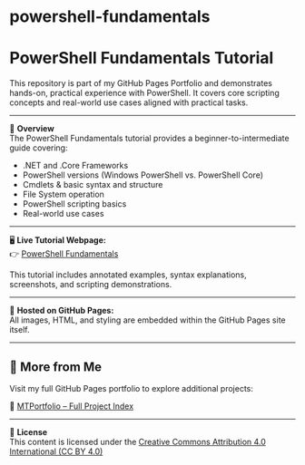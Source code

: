 # powershell-fundamentals

# PowerShell Fundamentals Tutorial

This repository is part of my GitHub Pages Portfolio and demonstrates hands-on, practical experience with PowerShell. It covers core scripting concepts and real-world use cases aligned with practical tasks. 

---

📘 **Overview**  
The PowerShell Fundamentals tutorial provides a beginner-to-intermediate guide covering:
- .NET and .Core Frameworks
- PowerShell versions (Windows PowerShell vs. PowerShell Core)
- Cmdlets & basic syntax and structure
- File System operation
- PowerShell scripting basics
- Real-world use cases

---

🖥️ **Live Tutorial Webpage:**  
👉 [PowerShell Fundamentals](https://mark-thompson01.github.io/MTPortfolio/Current%20Projects%20&%20Studies/PowerShell%20Fundamentals/)

This tutorial includes annotated examples, syntax explanations, screenshots, and scripting demonstrations.

---

📂 **Hosted on GitHub Pages:**  
All images, HTML, and styling are embedded within the GitHub Pages site itself.

---

## 📁 More from Me

Visit my full GitHub Pages portfolio to explore additional projects:

🔗 [MTPortfolio – Full Project Index](https://mark-thompson01.github.io/MTPortfolio/)

---

📄 **License**  
This content is licensed under the [Creative Commons Attribution 4.0 International (CC BY 4.0)](https://creativecommons.org/licenses/by/4.0/)

